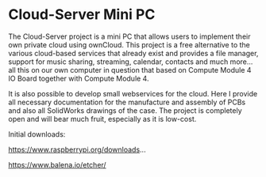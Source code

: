 # Cloud-Server Mini PC
The Cloud-Server project is a mini PC that allows users to implement their own private cloud using ownCloud. This project is a free alternative to the various cloud-based services that already exist and provides a file manager, support for music sharing, streaming, calendar, contacts and much more... all this on our own computer in question that based on Compute Module 4 IO Board together with Compute Module 4.

It is also possible to develop small webservices for the cloud.
Here I provide all necessary documentation for the manufacture and assembly of PCBs and also all SolidWorks drawings of the case.
The project is completely open and will bear much fruit, especially as it is low-cost.

 Initial downloads:
 
https://www.raspberrypi.org/downloads...

https://www.balena.io/etcher/
